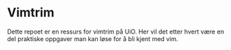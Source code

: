 # Vimtrim

Dette repoet er en ressurs for vimtrim på UiO. Her vil det etter hvert være en del praktiske oppgaver man kan løse for å bli kjent med vim.
